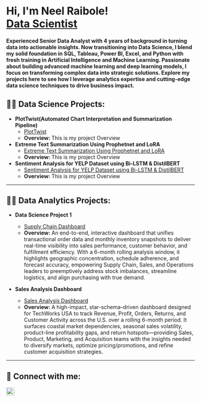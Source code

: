 <h1>Hi, I'm Neel Raibole! <br/><a href = "https://www.linkedin.com/in/neelraibole/">Data Scientist</a></h1>

<h4>Experienced Senior Data Analyst with 4 years of background in turning data into actionable insights. Now transitioning into Data Science, I blend my solid foundation in SQL, Tableau, Power BI, Excel, and Python with fresh training in Artificial Intelligence and Machine Learning. Passionate about building advanced machine learning and deep learning models, I focus on transforming complex data into strategic solutions. Explore my projects here to see how I leverage analytics expertise and cutting-edge data science techniques to drive business impact. </h4>
<h2>👨‍💻 Data Science Projects:</h2>

- <b>PlotTwist(Automated Chart Interpretation and Summarization Pipeline)</b>
  - [PlotTwist](https://github.com/Neel-Raibole/PlotTwist)
  - <b>Overview: </b>This is my project Overview
- <b>Extreme Text Summarization Using Prophetnet and LoRA</b>
  - [Extreme Text Summarization Using Prophetnet and LoRA](https://github.com/Neel-Raibole/Abstractive-Text-Summarization-using-ProphetNet-with-LoRA-Fine-Tuning)
  - <b>Overview: </b>This is my project Overview
- <b>Sentiment Analysis for YELP Dataset using Bi-LSTM & DistilBERT</b>
  - [Sentiment Analysis for YELP Dataset using Bi-LSTM & DistilBERT](https://github.com/Neel-Raibole/Sentiment-Analysis-using-BiLSTM-and-Transformer)
  - <b>Overview: </b>This is my project Overview

---

<h2>👨‍💻 Data Analytics Projects:</h2>

- <b>Data Science Project 1</b> <br />
  - [Supply Chain Dashboard](https://github.com/Neel-Raibole/Supply-Chain-Dashboard) <br />
  - <b>Overview: </b>An end-to-end, interactive dashboard that unifies transactional order data and monthly inventory snapshots to deliver real-time visibility into sales performance, customer behavior, and fulfillment efficiency. With a 6-month rolling analysis window, it highlights geographic concentration, schedule adherence, and forecast accuracy, empowering Supply Chain, Sales, and Operations leaders to preemptively address stock imbalances, streamline logistics, and align purchasing with true demand.

- <b>Sales Analysis Dashboard</b> <br />
   - [Sales Analysis Dashboard](https://github.com/Neel-Raibole/Sales-Analysis-Dashboard) <br />
  - <b>Overview: </b>A high-impact, star-schema–driven dashboard designed for TechWorks USA to track Revenue, Profit, Orders, Returns, and Customer Activity across the U.S. over a rolling 6-month period. It surfaces coastal market dependencies, seasonal sales volatility, product-line profitability gaps, and return hotspots—providing Sales, Product, Marketing, and Acquisition teams with the insights needed to diversify markets, optimize pricing/promotions, and refine customer acquisition strategies.

---

<h2> 🤳 Connect with me:</h2>

[<img align="left" alt="NeelRaibole | LinkedIn" width="22px" src="https://cdn.jsdelivr.net/npm/simple-icons@v3/icons/linkedin.svg" />][linkedin]

[linkedin]: https://linkedin.com/in/neelraibole

<!--
**Neel-Raibole/Neel-Raibole** is a ✨ _special_ ✨ repository because its `README.md` (this file) appears on your GitHub profile.
